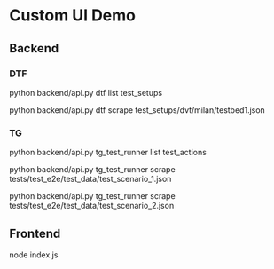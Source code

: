 # Custom UI Demo

## Backend

### DTF

python backend/api.py dtf list test_setups

python backend/api.py dtf scrape test_setups/dvt/milan/testbed1.json

### TG

python backend/api.py tg_test_runner list test_actions

python backend/api.py tg_test_runner scrape tests/test_e2e/test_data/test_scenario_1.json

python backend/api.py tg_test_runner scrape tests/test_e2e/test_data/test_scenario_2.json

## Frontend

node index.js
